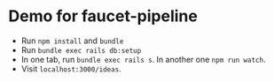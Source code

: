 # Demo for faucet-pipeline

* Run `npm install` and `bundle`
* Run `bundle exec rails db:setup`
* In one tab, run `bundle exec rails s`. In another one `npm run watch`.
* Visit `localhost:3000/ideas`.
